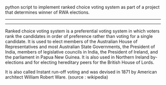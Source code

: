 python script to implement ranked choice voting system as part of a project that determines winner of RWA elections.
_____________________________________________________________________________________________________________________
---------------------------------------------------------------------------------------------------------------------


Ranked choice voting system is a preferential voting system in which voters rank the candidates in order of preference rather than voting for a single candidate.
It is used to elect members of the Australian House of Representatives and most Australian State Governments, the President of India, members of 
legislative councils in India, the President of Ireland, and the parliament in Papua New Guinea. It is also used in Northern Ireland by-elections and for
 electing hereditary peers for the British House of Lords.
 
It is also called Instant run-off voting and was devised in 1871 by American architect William Robert Ware.
(source : wikipedia)
